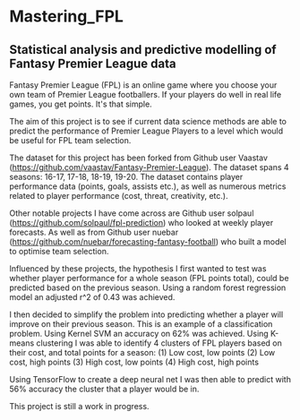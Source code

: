 # Mastering_FPL

## Statistical analysis and predictive modelling of Fantasy Premier League data

Fantasy Premier League (FPL) is an online game where you choose your own team of Premier League footballers. If your players do well in real life games, you get points. It's that simple. 

The aim of this project is to see if current data science methods are able to predict the performance of Premier League Players to a level which would be useful for FPL team selection. 

The dataset for this project has been forked from Github user Vaastav (https://github.com/vaastav/Fantasy-Premier-League). The dataset spans 4 seasons: 16-17, 17-18, 18-19, 19-20. The dataset contains player performance data (points, goals, assists etc.), as well as numerous metrics related to player performance (cost, threat, creativity, etc.). 

Other notable projects I have come across are Github user solpaul (https://github.com/solpaul/fpl-prediction) who looked at weekly player forecasts. As well as from Github user nuebar (https://github.com/nuebar/forecasting-fantasy-football) who built a model to optimise team selection. 

Influenced by these projects, the hypothesis I first wanted to test was whether player performance for a whole season (FPL points total), could be predicted based on the previous season. Using a random forest regression model an adjusted r^2 of 0.43 was achieved. 

I then decided to simplify the problem into predicting whether a player will improve on their previous season. This is an example of a classification problem. Using Kernel SVM an accuracy on 62% was achieved. 
Using K-means clustering I was able to identify 4 clusters of FPL players based on their cost, and total points for a season: 
(1) Low cost, low points 
(2) Low cost, high points 
(3) High cost, low points 
(4) High cost, high points 

Using TensorFlow to create a deep neural net I was then able to predict with 56% accuracy the cluster that a player would be in.

This project is still a work in progress.
